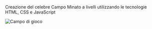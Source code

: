 Creazione del celebre Campo Minato a livelli utilizzando le tecnologie HTML, CSS e JavaScript


![Campo di gioco](https://github.com/DeboraCocchi/js-campominato-dom/blob/main/Campo-Minato.png?raw=true)
